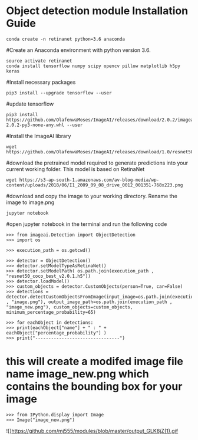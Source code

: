 # Object detection module Installation Guide

	conda create -n retinanet python=3.6 anaconda
#Create an Anaconda environment with python version 3.6.

	source activate retinanet
	conda install tensorflow numpy scipy opencv pillow matplotlib h5py keras
#Install necessary packages

	pip3 install --upgrade tensorflow --user
#update tensorflow
	
	pip3 install https://github.com/OlafenwaMoses/ImageAI/releases/download/2.0.2/imageai-2.0.2-py3-none-any.whl --user
#Install the ImageAI library

	wget https://github.com/OlafenwaMoses/ImageAI/releases/download/1.0/resnet50_coco_best_v2.0.1.h5
#download the pretrained model required to generate predictions into your current working folder. This model is based on RetinaNet

	wget https://s3-ap-south-1.amazonaws.com/av-blog-media/wp-content/uploads/2018/06/I1_2009_09_08_drive_0012_001351-768x223.png
#download and copy the image to your working directory. Rename the image to image.png

	jupyter notebook
#open jupyter notebook in the terminal and run the following code

	>>> from imageai.Detection import ObjectDetection
	>>> import os

	>>> execution_path = os.getcwd()

	>>> detector = ObjectDetection()
	>>> detector.setModelTypeAsRetinaNet()
	>>> detector.setModelPath( os.path.join(execution_path , "resnet50_coco_best_v2.0.1.h5"))
	>>> detector.loadModel()
	>>> custom_objects = detector.CustomObjects(person=True, car=False)
	>>> detections = detector.detectCustomObjectsFromImage(input_image=os.path.join(execution_path , "image.png"), output_image_path=os.path.join(execution_path , "image_new.png"), custom_objects=custom_objects, minimum_percentage_probability=65)

	>>> for eachObject in detections:
   	>>> print(eachObject["name"] + " : " + eachObject["percentage_probability"] )
   	>>> print("--------------------------------")

# this will create a modifed image file name image_new.png which contains the bounding box for your image

	>>> from IPython.display import Image
	>>> Image("image_new.png")

![]https://github.com/mj555/modules/blob/master/output_GLK8jZ(1).gif
